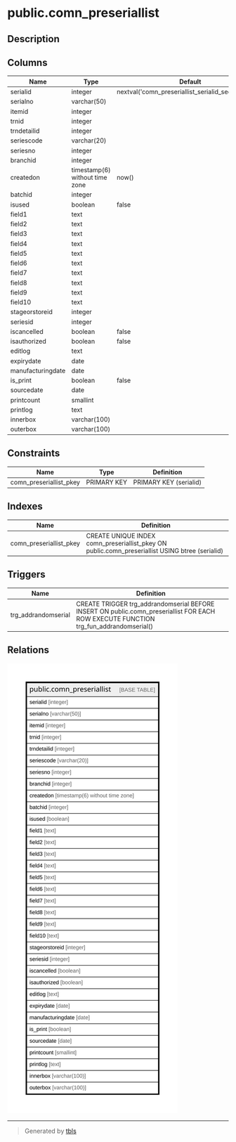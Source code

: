 # public.comn_preseriallist

## Description

## Columns

| Name | Type | Default | Nullable | Children | Parents | Comment |
| ---- | ---- | ------- | -------- | -------- | ------- | ------- |
| serialid | integer | nextval('comn_preseriallist_serialid_seq'::regclass) | false |  |  |  |
| serialno | varchar(50) |  | true |  |  |  |
| itemid | integer |  | true |  |  |  |
| trnid | integer |  | true |  |  |  |
| trndetailid | integer |  | true |  |  |  |
| seriescode | varchar(20) |  | true |  |  |  |
| seriesno | integer |  | true |  |  |  |
| branchid | integer |  | true |  |  |  |
| createdon | timestamp(6) without time zone | now() | true |  |  |  |
| batchid | integer |  | true |  |  |  |
| isused | boolean | false | true |  |  |  |
| field1 | text |  | true |  |  |  |
| field2 | text |  | true |  |  |  |
| field3 | text |  | true |  |  |  |
| field4 | text |  | true |  |  |  |
| field5 | text |  | true |  |  |  |
| field6 | text |  | true |  |  |  |
| field7 | text |  | true |  |  |  |
| field8 | text |  | true |  |  |  |
| field9 | text |  | true |  |  |  |
| field10 | text |  | true |  |  |  |
| stageorstoreid | integer |  | true |  |  |  |
| seriesid | integer |  | true |  |  |  |
| iscancelled | boolean | false | true |  |  |  |
| isauthorized | boolean | false | true |  |  |  |
| editlog | text |  | true |  |  |  |
| expirydate | date |  | true |  |  |  |
| manufacturingdate | date |  | true |  |  |  |
| is_print | boolean | false | true |  |  |  |
| sourcedate | date |  | true |  |  |  |
| printcount | smallint |  | true |  |  |  |
| printlog | text |  | true |  |  |  |
| innerbox | varchar(100) |  | true |  |  |  |
| outerbox | varchar(100) |  | true |  |  |  |

## Constraints

| Name | Type | Definition |
| ---- | ---- | ---------- |
| comn_preseriallist_pkey | PRIMARY KEY | PRIMARY KEY (serialid) |

## Indexes

| Name | Definition |
| ---- | ---------- |
| comn_preseriallist_pkey | CREATE UNIQUE INDEX comn_preseriallist_pkey ON public.comn_preseriallist USING btree (serialid) |

## Triggers

| Name | Definition |
| ---- | ---------- |
| trg_addrandomserial | CREATE TRIGGER trg_addrandomserial BEFORE INSERT ON public.comn_preseriallist FOR EACH ROW EXECUTE FUNCTION trg_fun_addrandomserial() |

## Relations

![er](public.comn_preseriallist.svg)

---

> Generated by [tbls](https://github.com/k1LoW/tbls)
